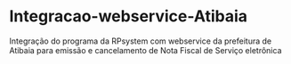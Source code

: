 # Integracao-webservice-Atibaia
Integração do programa da RPsystem com webservice da prefeitura de Atibaia para emissão e cancelamento de Nota Fiscal de Serviço eletrônica
